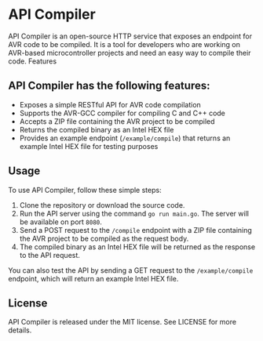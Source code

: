 # API Compiler

API Compiler is an open-source HTTP service that exposes an endpoint for AVR code to be compiled. It is a tool for
developers who are working on AVR-based microcontroller projects and need an easy way to compile their code.
Features

## API Compiler has the following features:

* Exposes a simple RESTful API for AVR code compilation
* Supports the AVR-GCC compiler for compiling C and C++ code
* Accepts a ZIP file containing the AVR project to be compiled
* Returns the compiled binary as an Intel HEX file
* Provides an example endpoint (`/example/compile`) that returns an example Intel HEX file for testing purposes

## Usage

To use API Compiler, follow these simple steps:

1. Clone the repository or download the source code.
2. Run the API server using the command `go run main.go`. The server will be available on port `8080`.
3. Send a POST request to the `/compile` endpoint with a ZIP file containing the AVR project to be compiled as the request body.
4. The compiled binary as an Intel HEX file will be returned as the response to the API request.

You can also test the API by sending a GET request to the `/example/compile` endpoint, which will return an example Intel HEX file.

## License

API Compiler is released under the MIT license. See LICENSE for more details.
